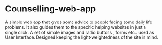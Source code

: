 # Counselling-web-app


A simple web app that gives some advice to people facing some daily life problems. It also guides them to the specific helping websites in just a single click.
A set of simple images and radio buttons , forms etc.. used as User Interface. Designed keeping the light-weightedness of the site in mind. 
